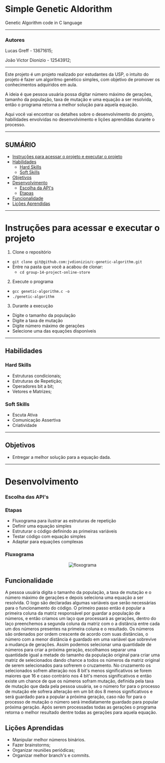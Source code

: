 # Simple Genetic Aldorithm
Genetic Algorithm code in C language

---

### Autores

Lucas Greff - 13671615;

João Victor Dionizio - 12543912;

---

Este projeto é um projeto realizado por estudantes da USP, o intuito do projeto é fazer um algoritmo genético simples, com objetivo de promover os conhecimentos adquiridos em aula.

A ideia é que pessoa usuária possa digitar número máximo de gerações, tamanho da população, taxa de mutação e uma equação a ser resolvida, então o programa retorna a melhor solução para aquela equação.

Aqui você vai encontrar os detalhes sobre o desenvolvimento do projeto, habilidades envolvidas no desenvolvimento e lições aprendidas durante o processo.

---

## SUMÁRIO

- [Instruções para acessar o projeto e executar o projeto](#instruções-para-acessar-o-projeto-e-executar-o-projeto)
- [Habilidades](#habilidades)
  - [Hard Skills](#hard-skills)
  - [Soft Skills](#soft-skills)
- [Objetivos](#objetivos)
- [Desenvolvimento](#desenvolvimento)
  - [Escolha da API's](#escolha-das-apis)
  - [Etapas](#etapas)
- [Funcionalidade](#funcionalidade)
- [Lições Aprendidas](#lições-aprendidas)

---

# Instruções para acessar e executar o projeto

1. Clone o repositório

- `git clone git@github.com:jvdionizio/c-genetic-algorithm.git`
- Entre na pasta que você a acabou de clonar:
  - `cd group-14-project-online-store`

2. Execute o programa

- `gcc genetic-algorithm.c -o`
- `./genetic-algorithm`

3. Durante a execução

- Digite o tamanho da população
- Digite a taxa de mutação
- Digite número máximo de gerações
- Selecione uma das equações disponíveis

---

## Habilidades

### Hard Skills

- Estruturas condicionais;
- Estruturas de Repetição;
- Operadores bit a bit;
- Vetores e Matrizes;

### Soft Skills

- Escuta Ativa
- Comunicação Assertiva
- Criatividade

---

## Objetivos

- Entregar a melhor solução para a equação dada.

---

# Desenvolvimento

### Escolha das API's

### Etapas

- Fluxograma para ilustrar as estruturas de repetição
- Definir uma equação simples
- Estruturar o código definindo as primeiras variáveis
- Testar código com equação simples
- Adaptar para equações complexas

### Fluxograma

<p align="center"><img src="" alt="floxograma"></p>

## Funcionalidade

 A pessoa usuária digita o tamanho da população, a taxa de mutação e o número máximo de gerações e depois seleciona uma equação a ser resolvida. O logo são declaradas algumas variáveis que serão necessárias para o funcionamento do código.
 O primeiro passo então é popular a primeira coluna da matriz responsável por guardar a população de números, e então criamos um laço que processará as gerações, dentro do laço preenchemos a segunda coluna da matriz com o a distância entre cada um dos números presentes na primeira coluna e o resultado. Os números são ordenados por ordem crescente de acordo com suas distâncias, o número com a menor distância é guardado em uma variável que sobrevive a mudança de gerações.
 Assim podemos selecionar uma quantidade de números para criar a próxima geração, escolhamos separar uma quantidade igual a metade do tamanho da população original para criar uma matriz de selecionados dando chance a todos os números da matriz original de serem selecionados para sofrerem o cruzamento.
 No cruzamento os selecionados sofrem alteração nos 8 bit's menos significativos se forem maiores que 16 e caso contrário nos 4 bit's menos significativos e então existe um chance de que os números sofram mutação, definida pela taxa de mutação que dada pela pessoa usuária, se o número for para o processo de mutação ele sofrera alteração em um bit dos 8 menos significativos e será guardado para a popular a próxima geração, caso não for para o processo de mutação o número será imediatamente guardado para popular próxima geração.
 Após serem processadas todas as gerações o programa retorna o melhor resultado dentre todas as gerações para aquela equação.

## Lições Aprendidas

- Manipular melhor números binários.
- Fazer brainstorms;
- Organizar reuniões periódicas;
- Organizar melhor branch's e commits.
